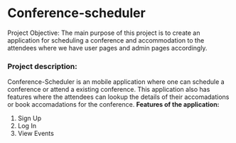 # Conference-scheduler
Project Objective:
The main purpose of this project is to create an application for scheduling a conference and accommodation to the attendees where we have user pages and admin pages accordingly.
### Project description:
Conference-Scheduler is an mobile application where one can schedule a conference or attend a existing conference.
This application also has features where the attendees can lookup the details of their accomadations or book accomadations for the conference.
**Features of the application:**
<ol>
<li>Sign Up</li>
<li>Log In</li>
<li>View Events</li>
</ol>
